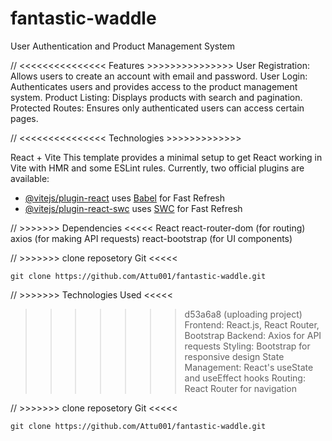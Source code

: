 
# fantastic-waddle
User Authentication and Product Management System

//        <<<<<<<<<<<<<<<  Features  >>>>>>>>>>>>>>> 
User Registration: Allows users to create an account with email and password.
User Login: Authenticates users and provides access to the product management system.
Product Listing: Displays products with search and pagination.
Protected Routes: Ensures only authenticated users can access certain pages.



  //          <<<<<<<<<<<<<<<   Technologies  >>>>>>>>>>>>>

 React + Vite
This template provides a minimal setup to get React working in Vite with HMR and some ESLint rules.
Currently, two official plugins are available:
- [@vitejs/plugin-react](https://github.com/vitejs/vite-plugin-react/blob/main/packages/plugin-react/README.md) uses [Babel](https://babeljs.io/) for Fast Refresh
- [@vitejs/plugin-react-swc](https://github.com/vitejs/vite-plugin-react-swc) uses [SWC](https://swc.rs/) for Fast Refresh


//                 >>>>>>>  Dependencies  <<<<<
React
react-router-dom (for routing)
axios (for making API requests)
react-bootstrap (for UI components)

//                  >>>>>>>  clone reposetory Git   <<<<<

    git clone https://github.com/Attu001/fantastic-waddle.git


 //                     >>>>>>>   Technologies Used  <<<<<
>>>>>>> d53a6a8 (uploading project)
Frontend: React.js, React Router, Bootstrap
Backend: Axios for API requests
Styling: Bootstrap for responsive design
State Management: React's useState and useEffect hooks
Routing: React Router for navigation

//          >>>>>>>  clone reposetory Git   <<<<<

    git clone https://github.com/Attu001/fantastic-waddle.git



